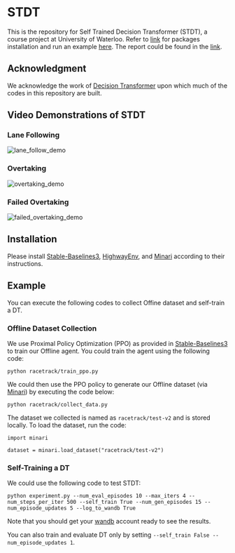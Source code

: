 # STDT

This is the repository for Self Trained Decision Transformer (STDT), a course project at University of Waterloo. Refer to [link](#installation) for packages installation and run an example [here](#example). The report could be found in the [link](ECE_750_T40_Final_Report.pdf).

## Acknowledgment
We acknowledge the work of [Decision Transformer](https://github.com/kzl/decision-transformer) upon which much of the codes in this repository are built.

## Video Demonstrations of STDT
### Lane Following
![lane_follow_demo](Highway-env-lane-tracking.gif)


### Overtaking
![overtaking_demo](Highway-env-success.gif)

### Failed Overtaking
![failed_overtaking_demo](Highway-env-overtaking-fail.gif)

## Installation
Please install [Stable-Baselines3](https://github.com/DLR-RM/stable-baselines3), [HighwayEnv](https://github.com/Farama-Foundation/HighwayEnv), and [Minari](https://github.com/Farama-Foundation/Minari) according to their instructions.

## Example
You can execute the following codes to collect Offine dataset and self-train a DT.
### Offline Dataset Collection
We use Proximal Policy Optimization (PPO) as provided in [Stable-Baselines3](https://github.com/DLR-RM/stable-baselines3) to train our Offline agent. You could train the agent using the following code:
```
python racetrack/train_ppo.py
```
We could then use the PPO policy to generate our Offline dataset (via [Minari](https://github.com/Farama-Foundation/Minari)) by executing the code below:
```
python racetrack/collect_data.py
```
The dataset we collected is named as ```racetrack/test-v2``` and is stored locally. To load the dataset, run the code:
```
import minari

dataset = minari.load_dataset("racetrack/test-v2")
```

### Self-Training a DT
We could use the following code to test STDT:
```
python experiment.py --num_eval_episodes 10 --max_iters 4 --num_steps_per_iter 500 --self_train True --num_gen_episodes 15 --num_episode_updates 5 --log_to_wandb True
```
Note that you should get your [wandb](https://wandb.ai/site) account ready to see the results.

You can also train and evaluate DT only by setting ```--self_train False --num_episode_updates 1```.

